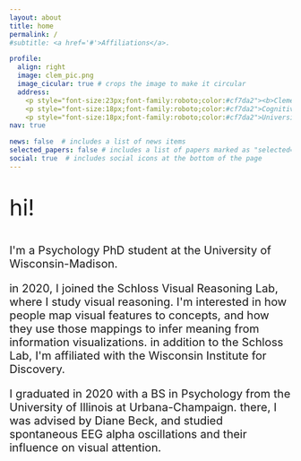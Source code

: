 ```yaml
---
layout: about
title: home
permalink: /
#subtitle: <a href='#'>Affiliations</a>. 

profile:
  align: right
  image: clem_pic.png
  image_cicular: true # crops the image to make it circular
  address: 
    <p style="font-size:23px;font-family:roboto;color:#cf7da2"><b>Clementine Zimnicki</b></p>
    <p style="font-size:18px;font-family:roboto;color:#cf7da2">Cognitive Scientist</p>
    <p style="font-size:18px;font-family:roboto;color:#cf7da2">University of Wisconsin-Madison</p>
nav: true

news: false  # includes a list of news items
selected_papers: false # includes a list of papers marked as "selected={true}"
social: true  # includes social icons at the bottom of the page
---
```


<p style="font-size:40px;"> hi! </p>

<p style="font-size:20px;">I'm a Psychology PhD student at the University of Wisconsin-Madison. </p>

<p style="font-size:20px;">in 2020, I joined the Schloss Visual Reasoning Lab, where I study visual reasoning. I'm interested in how people map visual features to concepts, and how they use those mappings to infer meaning from information visualizations. in addition to the Schloss Lab, I'm affiliated with the Wisconsin Institute for Discovery.</p>

<p style="font-size:20px;">I graduated in 2020 with a BS in Psychology from the University of Illinois at Urbana-Champaign. there, I was advised by Diane Beck, and studied spontaneous EEG alpha oscillations and their influence on visual attention.</p>
